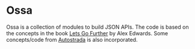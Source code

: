 # Ossa

Ossa is a collection of modules to build JSON APIs. The code is based on the concepts in the
book [Lets Go Further](https://lets-go-further.alexedwards.net/) by Alex Edwards. Some concepts/code
from [Autostrada](https://autostrada.dev/) is also incorporated.
